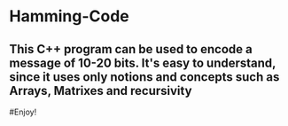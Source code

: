 # Hamming-Code

## This C++ program can be used to encode a message of 10-20 bits. It's easy to understand, since it uses only notions and concepts such as Arrays, Matrixes and recursivity

#Enjoy!
